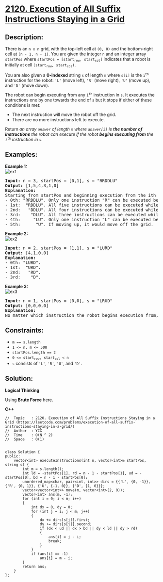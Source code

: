 # [2120. Execution of All Suffix Instructions Staying in a Grid](https://leetcode.com/problems/execution-of-all-suffix-instructions-staying-in-a-grid/)


## Description:

<p>There is an <code>n x n</code> grid, with the top-left cell at <code>(0, 0)</code> and the bottom-right cell at <code>(n - 1, n - 1)</code>. You are given the integer <code>n</code> and an integer array <code>startPos</code> where <code>startPos = [start<sub>row</sub>, start<sub>col</sub>]</code> indicates that a robot is initially at cell <code>(start<sub>row</sub>, start<sub>col</sub>)</code>.</p>

<p>You are also given a <strong>0-indexed</strong> string <code>s</code> of length <code>m</code> where <code>s[i]</code> is the <code>i<sup>th</sup></code> instruction for the robot: <code>'L'</code> (move left), <code>'R'</code> (move right), <code>'U'</code> (move up), and <code>'D'</code> (move down).</p>

<p>The robot can begin executing from any <code>i<sup>th</sup></code> instruction in <code>s</code>. It executes the instructions one by one towards the end of <code>s</code> but it stops if either of these conditions is met:

<ul>
    <li>The next instruction will move the robot off the grid.</li>
    <li>There are no more instructions left to execute.</li>
</ul>

<p>Return <em>an array <code>answer</code> of length <code>m</code> where <code>answer[i]</code> is <strong>the number of instructions</strong> the robot can execute if the robot <strong>begins executing from</strong> the <code>i<sup>th</sup></code> instruction in <code>s</code>.</em></p>


## Examples:

<strong>Example 1:</strong>
<br/>![ex1](https://assets.leetcode.com/uploads/2021/12/09/1.png)
<pre>
<strong>Input:</strong> n = 3, startPos = [0,1], s = "RRDDLU"
<strong>Output:</strong> [1,5,4,3,1,0]
<strong>Explanation:</strong> 
Starting from startPos and beginning execution from the ith instruction:
- 0th: "RRDDLU". Only one instruction "R" can be executed before it moves off the grid.
- 1st:  "RDDLU". All five instructions can be executed while it stays in the grid and ends at (1, 1).
- 2nd:   "DDLU". All four instructions can be executed while it stays in the grid and ends at (1, 0).
- 3rd:    "DLU". All three instructions can be executed while it stays in the grid and ends at (0, 0).
- 4th:     "LU". Only one instruction "L" can be executed before it moves off the grid.
- 5th:      "U". If moving up, it would move off the grid.
</pre>

<strong>Example 2:</strong>
<br/>![ex2](https://assets.leetcode.com/uploads/2021/12/09/2.png)
<pre>
<strong>Input:</strong> n = 2, startPos = [1,1], s = "LURD"
<strong>Output:</strong> [4,1,0,0]
<strong>Explanation:</strong> 
- 0th: "LURD".
- 1st:  "URD".
- 2nd:   "RD".
- 3rd:    "D".
</pre>

<strong>Example 3:</strong>
<br/>![ex3](https://assets.leetcode.com/uploads/2021/12/09/3.png)
<pre>
<strong>Input:</strong> n = 1, startPos = [0,0], s = "LRUD"
<strong>Output:</strong> [0,0,0,0]
<strong>Explanation:</strong> 
No matter which instruction the robot begins execution from, it would move off the grid.
</pre>


## Constraints:

<ul>
    <li><code>m == s.length</code></li>
    <li><code>1 &lt;= n, m &lt;= 500</code></li>
    <li><code>startPos.length == 2</code>
    <li><code>0 &lt;= start<sub>row</sub>, start<sub>col</sub> &lt; n</code></li>
    <li><code>s</code> consists of <code>'L'</code>, <code>'R'</code>, <code>'U'</code>, and <code>'D'</code>.</li>
</ul>


## Solution:

<strong>Logical Thinking</strong>
<p>Using <strong>Brute Force</strong> here.</p>


<strong>C++</strong>

```
//  Topic   : 2120. Execution of All Suffix Instructions Staying in a Grid (https://leetcode.com/problems/execution-of-all-suffix-instructions-staying-in-a-grid/)
//  Author  : YCX
//  Time    : O(N ^ 2)
//  Space   : O(1)


class Solution {
public:
    vector<int> executeInstructions(int n, vector<int>& startPos, string s) {
        int m = s.length();
        int ld = -startPos[1], rd = n - 1 - startPos[1], ud = -startPos[0], bd = n - 1 - startPos[0];
        unordered_map<char, pair<int, int>> dirs = {{'L', {0, -1}}, {'R', {0, 1}}, {'U', {-1, 0}}, {'D', {1, 0}}};
        vector<vector<int>> move(m, vector<int>(2, 0));
        vector<int> ans(m, -1);
        for (int i = 0; i < m; i++)
        {
            int dx = 0, dy = 0;
            for (int j = i; j < m; j++)
            {
                dx += dirs[s[j]].first;
                dy += dirs[s[j]].second;
                if (dx < ud || dx > bd || dy < ld || dy > rd)
                {
                    ans[i] = j - i;
                    break;
                }
            } 
            if (ans[i] == -1)
                ans[i] = m - i;
        }   
        return ans;
    }
};
```
